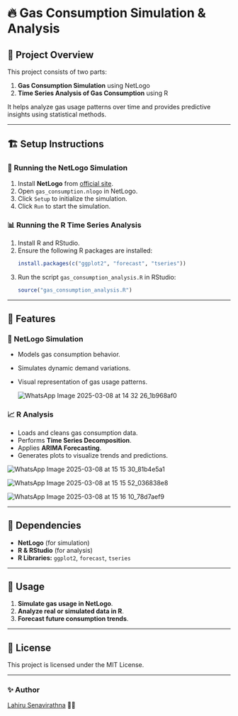 # 🔥 Gas Consumption Simulation & Analysis

## 📌 Project Overview
This project consists of two parts:
1. **Gas Consumption Simulation** using NetLogo
2. **Time Series Analysis of Gas Consumption** using R

It helps analyze gas usage patterns over time and provides predictive insights using statistical methods.

---

## 🏗 Setup Instructions
### 🚀 Running the NetLogo Simulation
1. Install **NetLogo** from [official site](https://ccl.northwestern.edu/netlogo/).
2. Open `gas_consumption.nlogo` in NetLogo.
3. Click `Setup` to initialize the simulation.
4. Click `Run` to start the simulation.

### 📊 Running the R Time Series Analysis
1. Install R and RStudio.
2. Ensure the following R packages are installed:
   ```r
   install.packages(c("ggplot2", "forecast", "tseries"))
   ```
3. Run the script `gas_consumption_analysis.R` in RStudio:
   ```r
   source("gas_consumption_analysis.R")
   ```

---

## 🌟 Features
### 🔬 NetLogo Simulation
- Models gas consumption behavior.
- Simulates dynamic demand variations.
- Visual representation of gas usage patterns.

  ![WhatsApp Image 2025-03-08 at 14 32 26_1b968af0](https://github.com/user-attachments/assets/9a86bcda-d461-44ac-b6d3-c54001cbc8ea)


### 📈 R Analysis
- Loads and cleans gas consumption data.
- Performs **Time Series Decomposition**.
- Applies **ARIMA Forecasting**.
- Generates plots to visualize trends and predictions.

![WhatsApp Image 2025-03-08 at 15 15 30_81b4e5a1](https://github.com/user-attachments/assets/6df28bad-26ba-4b85-8652-0fbbefd790e9)

![WhatsApp Image 2025-03-08 at 15 15 52_036838e8](https://github.com/user-attachments/assets/1ccb360c-79c3-4b3e-beb9-97f860ba55cf)

![WhatsApp Image 2025-03-08 at 15 16 10_78d7aef9](https://github.com/user-attachments/assets/97542b62-01ff-415f-a2aa-51c72a355e03)

---

## 📜 Dependencies
- **NetLogo** (for simulation)
- **R & RStudio** (for analysis)
- **R Libraries:** `ggplot2`, `forecast`, `tseries`

---

## 🎯 Usage
1. **Simulate gas usage in NetLogo**.
2. **Analyze real or simulated data in R**.
3. **Forecast future consumption trends**.

---

## 📄 License
This project is licensed under the MIT License.

---

### ✨ Author
[Lahiru Senavirathna](https://codeshow-lapz.web.app) 👨‍💻

